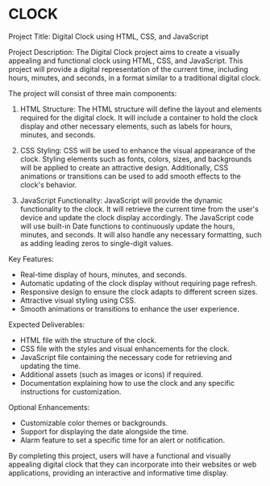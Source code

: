 
# CLOCK

Project Title: Digital Clock using HTML, CSS, and JavaScript

Project Description:
The Digital Clock project aims to create a visually appealing and functional clock using HTML, CSS, and JavaScript. This project will provide a digital representation of the current time, including hours, minutes, and seconds, in a format similar to a traditional digital clock.

The project will consist of three main components:

1. HTML Structure:
   The HTML structure will define the layout and elements required for the digital clock. It will include a container to hold the clock display and other necessary elements, such as labels for hours, minutes, and seconds.

2. CSS Styling:
   CSS will be used to enhance the visual appearance of the clock. Styling elements such as fonts, colors, sizes, and backgrounds will be applied to create an attractive design. Additionally, CSS animations or transitions can be used to add smooth effects to the clock's behavior.

3. JavaScript Functionality:
   JavaScript will provide the dynamic functionality to the clock. It will retrieve the current time from the user's device and update the clock display accordingly. The JavaScript code will use built-in Date functions to continuously update the hours, minutes, and seconds. It will also handle any necessary formatting, such as adding leading zeros to single-digit values.

Key Features:
- Real-time display of hours, minutes, and seconds.
- Automatic updating of the clock display without requiring page refresh.
- Responsive design to ensure the clock adapts to different screen sizes.
- Attractive visual styling using CSS.
- Smooth animations or transitions to enhance the user experience.

Expected Deliverables:
- HTML file with the structure of the clock.
- CSS file with the styles and visual enhancements for the clock.
- JavaScript file containing the necessary code for retrieving and updating the time.
- Additional assets (such as images or icons) if required.
- Documentation explaining how to use the clock and any specific instructions for customization.

Optional Enhancements:
- Customizable color themes or backgrounds.
- Support for displaying the date alongside the time.
- Alarm feature to set a specific time for an alert or notification.

By completing this project, users will have a functional and visually appealing digital clock that they can incorporate into their websites or web applications, providing an interactive and informative time display.
